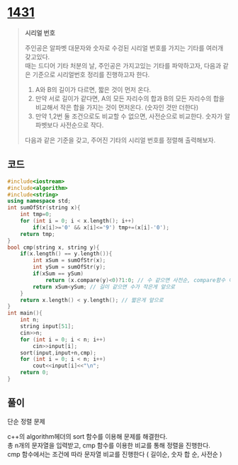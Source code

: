 # [1431](https://www.acmicpc.net/problem/1431)

> __시리얼 번호__
>
> 주인공은 알파벳 대문자와 숫자로 수겅된 시리얼 번호를 가지는 기타를 여러개 갖고있다.  
> 때는 드디어 기타 처분의 날, 주인공은 가지고있는 기타를 파악하고자, 다음과 같은 기준으로 시리얼번호 정리를 진행하고자 한다.  
>
> 1. A와 B의 길이가 다르면, 짧은 것이 먼저 온다.
> 2. 만약 서로 길이가 같다면, A의 모든 자리수의 합과 B의 모든 자리수의 합을 비교해서 작은 합을 가지는 것이 먼저온다. (숫자인 것만 더한다)
> 3. 만약 1,2번 둘 조건으로도 비교할 수 없으면, 사전순으로 비교한다. 숫자가 알파벳보다 사전순으로 작다.
>
> 다음과 같은 기준을 갖고, 주어진 기타의 시리얼 번호를 정렬해 출력해보자.

## 코드

```c++
#include<iostream>
#include<algorithm>
#include<string>
using namespace std;
int sumOfStr(string x){
    int tmp=0;
    for (int i = 0; i < x.length(); i++)
        if(x[i]>='0' && x[i]<='9') tmp+=(x[i]-'0');
    return tmp;
}
bool cmp(string x, string y){
    if(x.length() == y.length()){
        int xSum = sumOfStr(x);
        int ySum = sumOfStr(y);
        if(xSum == ySum)
            return (x.compare(y)<0)?1:0; // 수 같으면 사전순, compare함수 이용
        return xSum<ySum; // 길이 같으면 수가 작은게 앞으로
    }
    return x.length() < y.length(); // 짧은게 앞으로
}
int main(){
    int n;
    string input[51];
    cin>>n;
    for (int i = 0; i < n; i++)
        cin>>input[i];
    sort(input,input+n,cmp);
    for (int i = 0; i < n; i++)
        cout<<input[i]<<"\n";
    return 0;
}
```

## 풀이

단순 정렬 문제

c++의 algorithm헤더의 sort 함수를 이용해 문제를 해결한다.  
총 n개의 문자열을 입력받고, cmp 함수를 이용한 비교를 통해 정렬을 진행한다.  
cmp 함수에서는 조건에 따라 문자열 비교를 진행한다 ( 길이순, 숫자 합 순, 사전순 )
